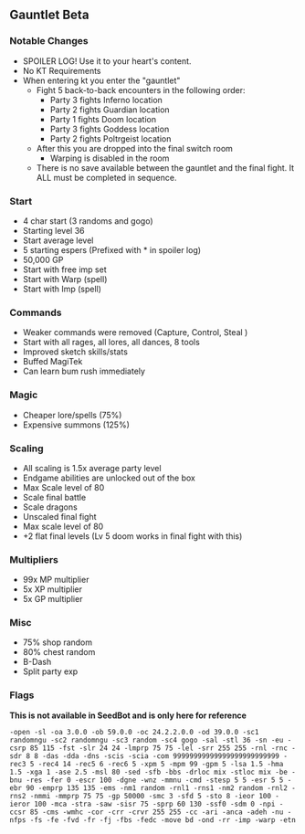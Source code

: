 ## Gauntlet Beta

### Notable Changes
- SPOILER LOG! Use it to your heart's content.
- No KT Requirements
- When entering kt you enter the "gauntlet"
    - Fight 5 back-to-back encounters in the following order:
        - Party 3 fights Inferno location
        - Party 2 fights Guardian location
        - Party 1 fights Doom location
        - Party 3 fights Goddess location
        - Party 2 fights Poltrgeist location
    - After this you are dropped into the final switch room
        - Warping is disabled in the room
    - There is no save available between the gauntlet and the final fight. It ALL must be completed in sequence.

### Start
- 4 char start (3 randoms and gogo)
- Starting level 36
- Start average level
- 5 starting espers (Prefixed with * in spoiler log)
- 50,000 GP
- Start with free imp set
- Start with Warp (spell)
- Start with Imp (spell)

### Commands
- Weaker commands were removed (Capture, Control, Steal )
- Start with all rages, all lores, all dances, 8 tools
- Improved sketch skills/stats
- Buffed MagiTek
- Can learn bum rush immediately

### Magic
- Cheaper lore/spells (75%)
- Expensive summons (125%)

### Scaling
- All scaling is 1.5x average party level
- Endgame abilities are unlocked out of the box
- Max Scale level of 80
- Scale final battle
- Scale dragons
- Unscaled final fight
- Max scale level of 80
- +2 flat final levels (Lv 5 doom works in final fight with this)

### Multipliers
- 99x MP multiplier
- 5x XP multiplier
- 5x GP multiplier

### Misc
- 75% shop random
- 80% chest random
- B-Dash
- Split party exp

### Flags
**This is not available in SeedBot and is only here for reference**
```
-open -sl -oa 3.0.0 -ob 59.0.0 -oc 24.2.2.0.0 -od 39.0.0 -sc1 randomngu -sc2 randomngu -sc3 random -sc4 gogo -sal -stl 36 -sn -eu -csrp 85 115 -fst -slr 24 24 -lmprp 75 75 -lel -srr 255 255 -rnl -rnc -sdr 8 8 -das -dda -dns -scis -scia -com 99999999999999999999999999 -rec3 5 -rec4 14 -rec5 6 -rec6 5 -xpm 5 -mpm 99 -gpm 5 -lsa 1.5 -hma 1.5 -xga 1 -ase 2.5 -msl 80 -sed -sfb -bbs -drloc mix -stloc mix -be -bnu -res -fer 0 -escr 100 -dgne -wnz -mmnu -cmd -stesp 5 5 -esr 5 5 -ebr 90 -emprp 135 135 -ems -nm1 random -rnl1 -rns1 -nm2 random -rnl2 -rns2 -nmmi -mmprp 75 75 -gp 50000 -smc 3 -sfd 5 -sto 8 -ieor 100 -ieror 100 -mca -stra -saw -sisr 75 -sprp 60 130 -ssf0 -sdm 0 -npi -ccsr 85 -cms -wmhc -cor -crr -crvr 255 255 -cc -ari -anca -adeh -nu -nfps -fs -fe -fvd -fr -fj -fbs -fedc -move bd -ond -rr -imp -warp -etn
```